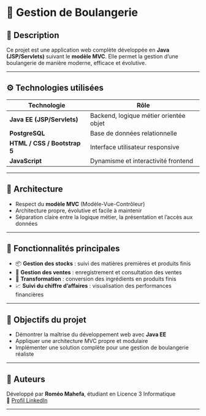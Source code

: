 # 🥖 Gestion de Boulangerie

## 📌 Description

Ce projet est une application web complète développée en **Java (JSP/Servlets)** suivant le **modèle MVC**. Elle permet la gestion d’une boulangerie de manière moderne, efficace et évolutive.

---

## ⚙️ Technologies utilisées

| Technologie           | Rôle                                |
|------------------------|--------------------------------------|
| **Java EE (JSP/Servlets)** | Backend, logique métier orientée objet |
| **PostgreSQL**         | Base de données relationnelle        |
| **HTML / CSS / Bootstrap 5** | Interface utilisateur responsive    |
| **JavaScript**         | Dynamisme et interactivité frontend  |

---

## 🧩 Architecture

- Respect du **modèle MVC** (Modèle-Vue-Contrôleur)
- Architecture propre, évolutive et facile à maintenir
- Séparation claire entre la logique métier, la présentation et l’accès aux données

---

## 🔑 Fonctionnalités principales

- 📦 **Gestion des stocks** : suivi des matières premières et produits finis
- 🛒 **Gestion des ventes** : enregistrement et consultation des ventes
- 🔄 **Transformation** : conversion des ingrédients en produits finis
- 📈 **Suivi du chiffre d’affaires** : visualisation des performances financières

---

## 🚀 Objectifs du projet

- Démontrer la maîtrise du développement web avec **Java EE**
- Appliquer une architecture MVC propre et modulaire
- Implémenter une solution complète pour une gestion de boulangerie réaliste

---

## 🧠 Auteurs

Développé par **Roméo Mahefa**, étudiant en Licence 3 Informatique  
🔗 [Profil LinkedIn](https://www.linkedin.com/in/mahefaromeo-irivelo-3b4663362/)

---


